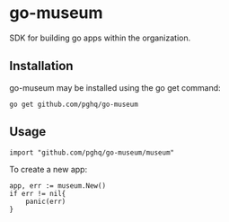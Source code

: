 # go-museum

SDK for building go apps within the organization.

## Installation

go-museum may be installed using the go get command:

```
go get github.com/pghq/go-museum
```
## Usage

```
import "github.com/pghq/go-museum/museum"
```

To create a new app:

```
app, err := museum.New()
if err != nil{
    panic(err)
}
```
